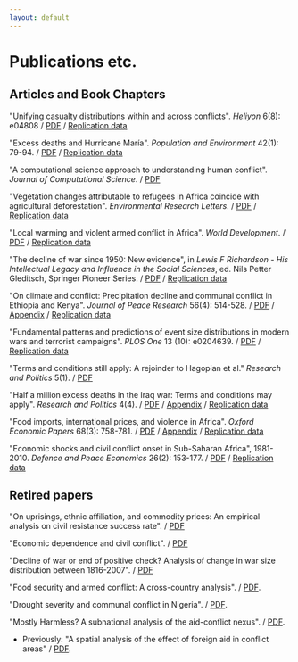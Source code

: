 ```yaml
---
layout: default
---
```

# Publications etc.

## Articles and Book Chapters

"Unifying casualty distributions within and across conflicts". *Heliyon* 6(8): e04808 / [PDF](https://reader.elsevier.com/reader/sd/pii/S2405844020316510?token=4A6EEC3614B6983B4192674B7B462305A501A6A01B22BC78A714F631F4717866A5BC4A7C6FCDBAC6A7FCD6E182369298) / [Replication data](https://github.com/CommonEconomist/replication-material/tree/master/conflict-scale)

"Excess deaths and Hurricane María". *Population and Environment* 42(1): 79-94. / [PDF](https://link.springer.com/content/pdf/10.1007/s11111-020-00341-x.pdf) / [Replication data](https://github.com/CommonEconomist/replication-material/tree/master/hurricane-maria)

"A computational science approach to understanding human conflict". *Journal of Computational Science*. / [PDF](https://github.com/CommonEconomist/icanhazpdf/blob/wd/jocs2020.pdf)

"Vegetation changes attributable to refugees in Africa coincide with agricultural deforestation". *Environmental Research Letters*. / [PDF](https://iopscience.iop.org/article/10.1088/1748-9326/ab6d7c/pdf) / [Replication data](https://github.com/CommonEconomist/replication-material/blob/master/deforestation-refugees)

"Local warming and violent armed conflict in Africa". *World Development*. / [PDF](https://github.com/CommonEconomist/icanhazpdf/blob/wd/worlddev.126.pdf) /  [Replication data](https://github.com/CommonEconomist/replication-material/blob/master/apocalypse-now)

"The decline of war since 1950: New evidence", in *Lewis F Richardson - His Intellectual Legacy and Influence in the Social Sciences*, ed. Nils Petter Gleditsch, Springer Pioneer Series. / [PDF](https://link.springer.com/content/pdf/10.1007%2F978-3-030-31589-4_11.pdf) / [Replication data](https://github.com/CommonEconomist/replication-material/blob/master/war-decline)

"On climate and conflict: Precipitation decline and communal conflict in Ethiopia and Kenya". *Journal of Peace Research* 56(4): 514-528. / [PDF](http://commoneconomist.github.io/files/jpr.pdf) / [Appendix](http://commoneconomist.github.io/files/jpr.app.pdf) / [Replication data](https://github.com/CommonEconomist/replication-material/blob/master/climate-conflict)

"Fundamental patterns and predictions of event size distributions in modern wars and terrorist campaigns". *PLOS One* 13 (10): e0204639. / [PDF](http://commoneconomist.github.io/files/pone.13.10.pdf) / [Replication data](https://github.com/CommonEconomist/replication-material/blob/master/david-vs-goliath)

"Terms and conditions still apply: A rejoinder to Hagopian et al." *Research and Politics* 5(1). / [PDF](http://commoneconomist.github.io/files/rap.5.1.1.pdf)

"Half a million excess deaths in the Iraq war: Terms and conditions may apply". *Research and Politics* 4(4). / [PDF](http://commoneconomist.github.io/files/rap.4.4.1.pdf) / [Appendix](http://commoneconomist.github.io/files/rap.4.4.1.app.pdf) / [Replication data](https://github.com/CommonEconomist/replication-material/blob/master/excess-mortality-iraq)
    
"Food imports, international prices, and violence in Africa". *Oxford Economic Papers* 68(3): 758-781. / [PDF](http://commoneconomist.github.io/files/oep.68.3.758.pdf) / [Appendix](http://commoneconomist.github.io/files/oep.68.3.758.app.pdf) / [Replication data](https://github.com/CommonEconomist/replication-material/blob/master/food-prices-violence)

"Economic shocks and civil conflict onset in Sub-Saharan Africa", 1981-2010. *Defence and Peace Economics* 26(2): 153-177. / [PDF](http://commoneconomist.github.io/files/dpe.26.2.153.pdf) / [Replication data](https://github.com/CommonEconomist/replication-material/blob/master/economic-shocks-conflict)    

## Retired papers
"On uprisings, ethnic affiliation, and commodity prices: An empirical analysis on civil resistance success rate". / [PDF](https://www.researchgate.net/publication/341453594)

"Economic dependence and civil conflict". / [PDF](http://dx.doi.org/10.13140/RG.2.2.33232.53762)

"Decline of war or end of positive check? Analysis of change in war size distribution between 1816-2007". / [PDF](http://dx.doi.org/10.13140/RG.2.2.29662.79681)

"Food security and armed conflict: A cross-country analysis". / [PDF](http://www.fao.org/3/CA0971EN/ca0971en.pdf).
   
"Drought severity and communal conflict in Nigeria". / [PDF](https://econpapers.repec.org/paper/hicwpaper/240.htm). 

"Mostly Harmless? A subnational analysis of the aid-conflict nexus". / [PDF](https://www.ucd.ie/t4cms/WP17_28.pdf).
   * Previously: "A spatial analysis of the effect of foreign aid in conflict areas" / [PDF](https://www.aiddata.org/publications/a-spatial-analysis-of-the-effect-of-foreign-aid-in-conflict-areas). 

